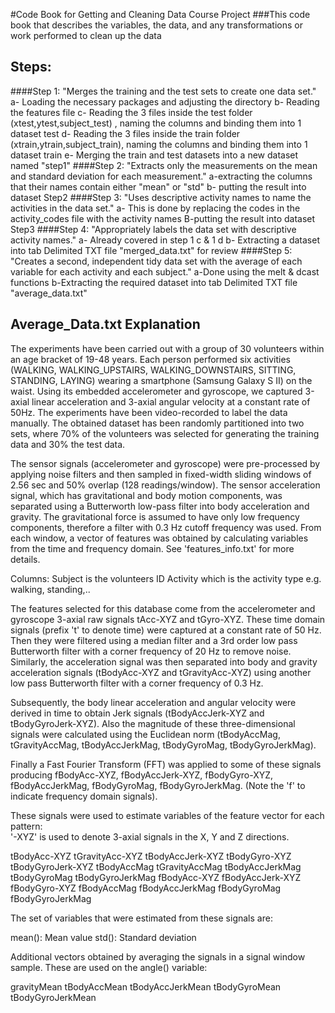 #Code Book for Getting and Cleaning Data Course Project
###This code book that describes the variables, the data, and any transformations or work  performed to clean up the data

## Steps:
####Step 1: "Merges the training and the test sets to create one data set."
	a- Loading the necessary packages and adjusting the directory
	b- Reading the features file
	c- Reading the 3 files inside the test folder (xtest,ytest,subject_test) , naming the columns and binding them into 1 dataset test
	d- Reading the 3 files inside the train folder (xtrain,ytrain,subject_train), naming the columns and binding them into 1 dataset train
	e- Merging the train and test datasets into a new dataset named "step1"
####Step 2: "Extracts only the measurements on the mean and standard deviation for each measurement."
	a-extracting the columns that their names contain either "mean" or "std"
	b- putting the result into dataset Step2
####Step 3: "Uses descriptive activity names to name the activities in the data set."
	a- This is done by replacing the codes in the activity_codes file with the activity names
	B-putting the result into dataset Step3
####Step 4: "Appropriately labels the data set with descriptive activity names."
	a- Already covered in step 1 c & 1 d
	b- Extracting a dataset into tab Delimited TXT file "merged_data.txt" for review
####Step 5: "Creates a second, independent tidy data set with the average of each variable for each activity and each subject."
	a-Done using the melt & dcast functions
	b-Extracting the required dataset into tab Delimited TXT file "average_data.txt"

## Average_Data.txt Explanation
The experiments have been carried out with a group of 30 volunteers within an age bracket of 19-48 years. Each person performed six activities (WALKING, WALKING_UPSTAIRS, WALKING_DOWNSTAIRS, SITTING, STANDING, LAYING) wearing a smartphone (Samsung Galaxy S II) on the waist. Using its embedded accelerometer and gyroscope, we captured 3-axial linear acceleration and 3-axial angular velocity at a constant rate of 50Hz. The experiments have been video-recorded to label the data manually. The obtained dataset has been randomly partitioned into two sets, where 70% of the volunteers was selected for generating the training data and 30% the test data. 

The sensor signals (accelerometer and gyroscope) were pre-processed by applying noise filters and then sampled in fixed-width sliding windows of 2.56 sec and 50% overlap (128 readings/window). The sensor acceleration signal, which has gravitational and body motion components, was separated using a Butterworth low-pass filter into body acceleration and gravity. The gravitational force is assumed to have only low frequency components, therefore a filter with 0.3 Hz cutoff frequency was used. From each window, a vector of features was obtained by calculating variables from the time and frequency domain. See 'features_info.txt' for more details.

Columns:
  Subject is the volunteers ID
	Activity which is the activity type e.g. walking, standing,..

The features selected for this database come from the accelerometer and gyroscope 3-axial raw signals tAcc-XYZ and tGyro-XYZ. These time domain signals (prefix 't' to denote time) were captured at a constant rate of 50 Hz. Then they were filtered using a median filter and a 3rd order low pass Butterworth filter with a corner frequency of 20 Hz to remove noise. Similarly, the acceleration signal was then separated into body and gravity acceleration signals (tBodyAcc-XYZ and tGravityAcc-XYZ) using another low pass Butterworth filter with a corner frequency of 0.3 Hz. 

Subsequently, the body linear acceleration and angular velocity were derived in time to obtain Jerk signals (tBodyAccJerk-XYZ and tBodyGyroJerk-XYZ). Also the magnitude of these three-dimensional signals were calculated using the Euclidean norm (tBodyAccMag, tGravityAccMag, tBodyAccJerkMag, tBodyGyroMag, tBodyGyroJerkMag). 

Finally a Fast Fourier Transform (FFT) was applied to some of these signals producing fBodyAcc-XYZ, fBodyAccJerk-XYZ, fBodyGyro-XYZ, fBodyAccJerkMag, fBodyGyroMag, fBodyGyroJerkMag. (Note the 'f' to indicate frequency domain signals). 

These signals were used to estimate variables of the feature vector for each pattern:  
'-XYZ' is used to denote 3-axial signals in the X, Y and Z directions.

tBodyAcc-XYZ
tGravityAcc-XYZ
tBodyAccJerk-XYZ
tBodyGyro-XYZ
tBodyGyroJerk-XYZ
tBodyAccMag
tGravityAccMag
tBodyAccJerkMag
tBodyGyroMag
tBodyGyroJerkMag
fBodyAcc-XYZ
fBodyAccJerk-XYZ
fBodyGyro-XYZ
fBodyAccMag
fBodyAccJerkMag
fBodyGyroMag
fBodyGyroJerkMag

The set of variables that were estimated from these signals are: 

mean(): Mean value
std(): Standard deviation

Additional vectors obtained by averaging the signals in a signal window sample. These are used on the angle() variable:

gravityMean
tBodyAccMean
tBodyAccJerkMean
tBodyGyroMean
tBodyGyroJerkMean
